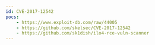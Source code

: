 ```yaml
---
id: CVE-2017-12542
pocs: 
    - https://www.exploit-db.com/raw/44005
    - https://github.com/skelsec/CVE-2017-12542
    - https://github.com/sk1dish/ilo4-rce-vuln-scanner
---
```

